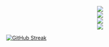<div align="center">
  <img src="https://github-readme-stats.vercel.app/api?username=getkino&show_icons=true&theme=radical" />
</div>

<div align="center">
  <img src="https://skillicons.dev/icons?i=html,css,js,php" /><br>
  <img src="https://skillicons.dev/icons?i=python,tkinter,pypdf2,pdf2image,svg" /><br>
  <img src="https://skillicons.dev/icons?i=git,github,vscode,figma,pr,ps" />
</div>

[![GitHub Streak](https://streak-stats.demolab.com?user=getkino&theme=radical&locale=tr&date_format=j%20M%5B%20Y%5D)](https://git.io/streak-stats)

